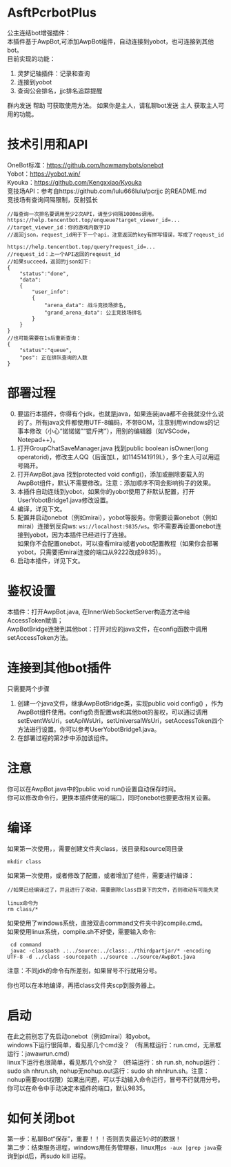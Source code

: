 ﻿# AsftPcrbotPlus   
公主连结bot增强插件：     
本插件基于AwpBot,可添加AwpBot组件，自动连接到yobot，也可连接到其他bot。    
目前实现的功能：
1. 灵梦记轴插件：记录和查询   
2. 连接到yobot  
3. 查询公会排名，jjc排名追踪提醒   

群内发送 帮助 可获取使用方法。
如果你是主人，请私聊bot发送 主人 获取主人可用的功能。

# 技术引用和API #   
OneBot标准：https://github.com/howmanybots/onebot   
Yobot：https://yobot.win/   
Kyouka：https://github.com/Kengxxiao/Kyouka   
竞技场API：参考自https://github.com/lulu666lulu/pcrjjc 的README.md   
竞技场有查询间隔限制，反射弧长   
```   
//每查询一次排名要调用至少2次API，请至少间隔1000ms调用。    
https://help.tencentbot.top/enqueue?target_viewer_id=...   
//target_viewer_id：你的游戏内数字ID   
//返回json，request_id用于下一个api，注意返回的key有拼写错误，写成了reqeust_id   
   
https://help.tencentbot.top/query?request_id=...
//request_id：上一个API返回的reqeust_id   
//如果succeed，返回的json如下:   
{   
	"status":"done",   
	"data":
	{
		"user_info":
		{
			"arena_data": 战斗竞技场排名,
			"grand_arena_data": 公主竞技场排名
		}
	}
}   
//也可能需要在1s后重新查询：  
{   
	"status":"queue",   
	"pos": 正在排队查询的人数   
}   

```   
# 部署过程 #   
0. 要运行本插件，你得有个jdk，也就是java，如果连装java都不会我就没什么说的了。所有java文件都使用UTF-8编码，不带BOM，注意别用windows的记事本修改（小心“锘锘锘”“锟斤拷”），用别的编辑器（如VSCode，Notepad++）。
1. 打开GroupChatSaveManager.java 找到public boolean isOwner(long operatorid)，修改主人QQ（后面加L，如1145141919L），多个主人可以用逗号隔开。   
2. 打开AwpBot.java 找到protected void config()，添加或删除要载入的AwpBot组件，默认不需要修改。注意：添加顺序不同会影响钩子的效果。    
3. 本插件自动连线到yobot，如果你的yobot使用了非默认配置，打开UserYobotBridge1.java修改设置。      
4. 编译，详见下文。   
5. 配置并启动onebot（例如mirai），yobot等服务。你需要设置onebot（例如mirai）连接到反向ws: ```ws://localhost:9835/ws```。你不需要再设置onebot连接到yobot，因为本插件已经进行了连接。    
如果你不会配置onebot，可以查看mirai或者yobot配置教程（如果你会部署yobot，只需要把mirai连接的端口从9222改成9835）。   
6. 启动本插件，详见下文。   
# 鉴权设置 # 
本插件：打开AwpBot.java, 在InnerWebSocketServer构造方法中给AccessToken赋值；   
AwpBotBridge连接到其他bot：打开对应的java文件，在config函数中调用setAccessToken方法。   
# 连接到其他bot插件 #   
只需要两个步骤     
1. 创建一个java文件，继承AwpBotBridge类，实现public void config() ，作为AwpBot组件使用。config负责配置ws和其他bot的鉴权，可以通过调用setEventWsUri，setApiWsUri，setUniversalWsUri，setAccessToken四个方法进行设置。你可以参考UserYobotBridge1.java。      
2. 在部署过程的第2步中添加该组件。
# 注意 #   
你可以在AwpBot.java中的public void run()设置自动保存时间。     
你可以修改命令行，更换本插件使用的端口，同时onebot也要更改相关设置。

# 编译 #
如果第一次使用，，需要创建文件夹class，该目录和source同目录   
```   
mkdir class 
```   
如果第一次使用，或者修改了配置，或者增加了组件，需要进行编译：   
 
```   
//如果已经编译过了，并且进行了改动，需要删除class目录下的文件，否则改动有可能失灵

linux命令为   
rm class/*   
```   
如果使用了windows系统，直接双击command文件夹中的compile.cmd。   
如果使用linux系统，compile.sh不好使，需要输入命令:
```   
 cd command
 javac -classpath .:../source:../class:../thirdpartjar/* -encoding UTF-8 -d ../class -sourcepath ../source ../source/AwpBot.java
```   
注意：不同jdk的命令有所差别，如果冒号不行就用分号。  

你也可以在本地编译，再把class文件夹scp到服务器上。  
# 启动 #
在此之前别忘了先启动onebot（例如mirai）和yobot。    
windows下运行很简单，看见那几个cmd没？ （有黑框运行：run.cmd，无黑框运行：jawawrun.cmd）    
linux下运行也很简单，看见那几个sh没？ （终端运行：sh run.sh,  nohup运行：sudo sh nhrun.sh, nohup无nohup.out运行：sudo sh nhnlrun.sh。注意：nohup需要root权限）如果出问题，可以手动输入命令运行，冒号不行就用分号。     
你可以在命令中手动决定本插件的端口，默认9835。   

# 如何关闭bot #   
第一步：私聊Bot“保存”，重要！！！否则丢失最近1小时的数据！   
第二步：结束服务进程，windows用任务管理器，linux用```ps -aux |grep java```查询到pid后，再sudo kill 进程。   
